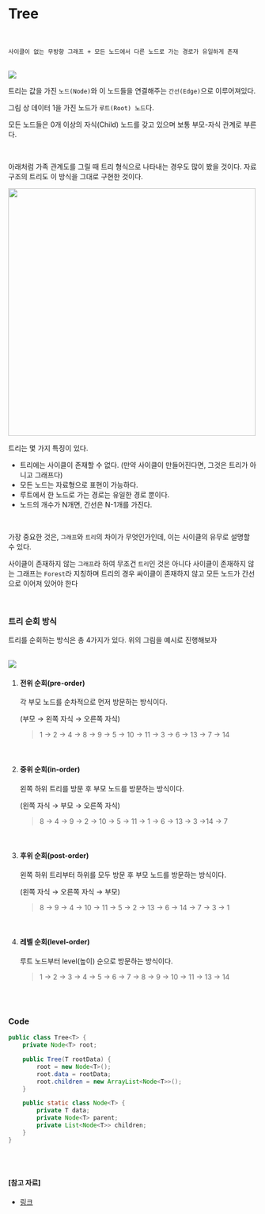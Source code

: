 # Tree

<br>

```
사이클이 없는 무방향 그래프 + 모든 노드에서 다른 노드로 가는 경로가 유일하게 존재
```

<br>

<img src="https://www.geeksforgeeks.org/wp-content/uploads/binary-tree-to-DLL.png">

<br>

트리는 값을 가진 `노드(Node)`와 이 노드들을 연결해주는 `간선(Edge)`으로 이루어져있다.

그림 상 데이터 1을 가진 노드가 `루트(Root) 노드`다.

모든 노드들은 0개 이상의 자식(Child) 노드를 갖고 있으며 보통 부모-자식 관계로 부른다.

<br>

아래처럼 가족 관계도를 그릴 때 트리 형식으로 나타내는 경우도 많이 봤을 것이다. 자료구조의 트리도 이 방식을 그대로 구현한 것이다.

<img src="https://post-phinf.pstatic.net/MjAxOTA4MjZfMTg1/MDAxNTY2Nzc0Mzk2OTMw.k2EDmhB2y4O1MVrL-XqOXibXkSOBtGX8r86emCgUk9Eg.8C_5nfeIvIDSiLO8FL-i4e28h-8DmbQRS4r2CqSJ6TUg.JPEG/2216_nephew.jpg?type=w1200" width="500">

<br>

트리는 몇 가지 특징이 있다.

- 트리에는 사이클이 존재할 수 없다. (만약 사이클이 만들어진다면, 그것은 트리가 아니고 그래프다)
- 모든 노드는 자료형으로 표현이 가능하다.
- 루트에서 한 노드로 가는 경로는 유일한 경로 뿐이다.
- 노드의 개수가 N개면, 간선은 N-1개를 가진다.

<br>

가장 중요한 것은, `그래프`와 `트리`의 차이가 무엇인가인데, 이는 사이클의 유무로 설명할 수 있다.

사이클이 존재하지 않는 `그래프`라 하여 무조건 `트리`인 것은 아니다 사이클이 존재하지 않는 그래프는 `Forest`라 지칭하며 트리의 경우 싸이클이 존재하지 않고 모든 노드가 간선으로 이어져 있어야 한다

<br>

### 트리 순회 방식

트리를 순회하는 방식은 총 4가지가 있다. 위의 그림을 예시로 진행해보자

<br>

<img src="https://www.geeksforgeeks.org/wp-content/uploads/binary-tree-to-DLL.png">

<br>

1. #### 전위 순회(pre-order)

   각 부모 노드를 순차적으로 먼저 방문하는 방식이다.

   (부모 → 왼쪽 자식 → 오른쪽 자식)

   > 1 → 2 → 4 → 8 → 9 → 5 → 10 → 11 → 3 → 6 → 13 → 7 → 14

   <br>

2. #### 중위 순회(in-order)

   왼쪽 하위 트리를 방문 후 부모 노드를 방문하는 방식이다.

   (왼쪽 자식 → 부모 → 오른쪽 자식)

   > 8 → 4 → 9 → 2 → 10 → 5 → 11 → 1 → 6 → 13 → 3 →14 → 7

   <br>

3. #### 후위 순회(post-order)

   왼쪽 하위 트리부터 하위를 모두 방문 후 부모 노드를 방문하는 방식이다.

   (왼쪽 자식 → 오른쪽 자식 → 부모)

   > 8 → 9 → 4 → 10 → 11 → 5 → 2 → 13 → 6 → 14 → 7 → 3 → 1

   <br>

4. #### 레벨 순회(level-order)

   루트 노드부터 level(높이) 순으로 방문하는 방식이다.

   > 1 → 2 → 3 → 4 → 5 → 6 → 7 → 8 → 9 → 10 → 11 → 13 → 14

<br>

<br>

### Code

```java
public class Tree<T> {
    private Node<T> root;

    public Tree(T rootData) {
        root = new Node<T>();
        root.data = rootData;
        root.children = new ArrayList<Node<T>>();
    }

    public static class Node<T> {
        private T data;
        private Node<T> parent;
        private List<Node<T>> children;
    }
}
```

<br>

<br>

#### [참고 자료]

- [링크](https://www.geeksforgeeks.org/binary-tree-data-structure/)
